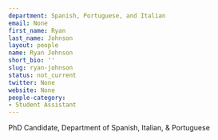 ```yaml
---
department: Spanish, Portuguese, and Italian
email: None
first_name: Ryan
last_name: Johnson
layout: people
name: Ryan Johnson
short_bio: ''
slug: ryan-johnson
status: not_current
twitter: None
website: None
people-category:
- Student Assistant
---
```


PhD Candidate, Department of Spanish, Italian, & Portuguese
